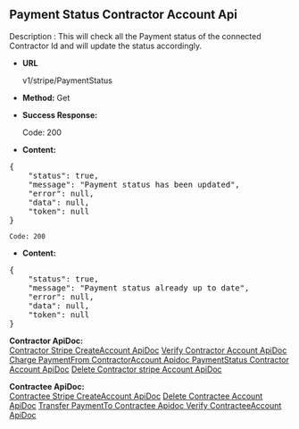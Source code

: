 **Payment Status Contractor Account Api**
----
Description : This will check all the Payment status of the connected Contractor Id  and will update the status accordingly.

* **URL**

   v1/stripe/PaymentStatus

* **Method:** 
    Get	

* **Success Response:**

	Code: 200 
	
* **Content:**<br />
<pre>
{
    "status": true,
    "message": "Payment status has been updated",
    "error": null,
    "data": null,
    "token": null
}
</pre>

	Code: 200 
	
* **Content:**<br />
<pre>
{
    "status": true,
    "message": "Payment status already up to date",
    "error": null,
    "data": null,
    "token": null
}
</pre>

 **Contractor ApiDoc:** <br/>
[Contractor Stripe CreateAccount ApiDoc](https://github.com/gurinderimpinge/StripeApiDoc/blob/master/ContractorStripeCreateAccount.md)
[Verify Contractor Account ApiDoc](https://github.com/gurinderimpinge/StripeApiDoc/blob/master/VerifyContractorAccount.md)
[Charge PaymentFrom ContractorAccount Apidoc ](https://github.com/gurinderimpinge/StripeApiDoc/blob/master/ChargeAmountContractorAccount.md)
[PaymentStatus Contractor Account ApiDoc](https://github.com/gurinderimpinge/StripeApiDoc/blob/master/PaymentStatusContractorAccount.md)
[Delete Contractor stripe Account ApiDoc](https://github.com/gurinderimpinge/StripeApiDoc/blob/master/DeleteContractorAccount.md)

**Contractee ApiDoc:** <br/>
 [Contractee Stripe CreateAccount ApiDoc](https://github.com/gurinderimpinge/StripeApiDoc/blob/master/ContracteeStripeCreateAccount.md)
[Delete Contractee Account ApiDoc](https://github.com/gurinderimpinge/StripeApiDoc/blob/master/DeleteContracteeAccount.md)
[Transfer PaymentTo Contractee Apidoc ](https://github.com/gurinderimpinge/StripeApiDoc/blob/master/TransferPaymentToContractee.md)
[Verify ContracteeAccount ApiDoc](https://github.com/gurinderimpinge/StripeApiDoc/blob/master/VerifyContracteeAccount.md)

	

